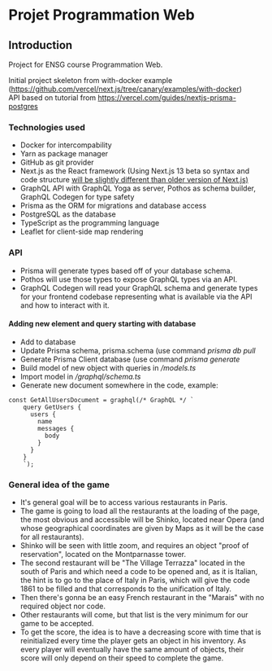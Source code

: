 # Projet Programmation Web

## Introduction

Project for ENSG course Programmation Web.

Initial project skeleton from with-docker example (https://github.com/vercel/next.js/tree/canary/examples/with-docker) \
API based on tutorial from https://vercel.com/guides/nextjs-prisma-postgres

### Technologies used

- Docker for intercompability
- Yarn as package manager
- GitHub as git provider
- Next.js as the React framework (Using Next.js 13 beta so syntax and code structure [will be slightly different than older version of Next.js)](https://nextjs.org/blog/next-13)
- GraphQL API with GraphQL Yoga as server, Pothos as schema builder, GraphQL Codegen for type safety
- Prisma as the ORM for migrations and database access
- PostgreSQL as the database
- TypeScript as the programming language
- Leaflet for client-side map rendering

### API
- Prisma will generate types based off of your database schema.
- Pothos will use those types to expose GraphQL types via an API.
- GraphQL Codegen will read your GraphQL schema and generate types for your frontend codebase representing what is available via the API and how to interact with it.

#### Adding new element and query starting with database
- Add to database
- Update Prisma schema, prisma.schema (use command <em>prisma db pull</em>
- Generate Prisma Client database (use command <em>prisma generate</em>
- Build model of new object with queries in <em>/models.ts</em>
- Import model in <em>/graphql/schema.ts</em>
- Generate new document somewhere in the code, example:
```
const GetAllUsersDocument = graphql(/* GraphQL */ `
    query GetUsers {
      users {
        name
        messages {
          body
        }
      }
    }
    `);
```

### General idea of the game
- It's general goal will be to access various restaurants in Paris.
- The game is going to load all the restaurants at the loading of the page, the most obvious and accessible will be Shinko, located near Opera (and whose geographical coordinates are given by Maps as it will be the case for all restaurants).
- Shinko will be seen with little zoom, and requires an object "proof of reservation", located on the Montparnasse tower.
- The second restaurant will be "The Village Terrazza" located in the south of Paris and which need a code to be opened and, as it is Italian, the hint is to go to the 
place of Italy in Paris, which will give the code 1861 to be filled and that corresponds to the unification of Italy.
- Then there's gonna be an easy French restaurant in the "Marais" with no required object nor code. 
- Other restaurants will come, but that list is the very minimum for our game to be accepted. 
- To get the score, the idea is to have a decreasing score with time that is reinitialized every time the player gets an object in his inventory. As every player will eventually have the same amount of objects, their score will only depend on their speed to complete the game.

